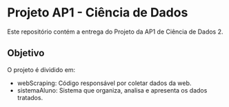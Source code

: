 # Projeto AP1 - Ciência de Dados

Este repositório contém a entrega do Projeto da AP1 de Ciência de Dados 2.


## Objetivo

O projeto é dividido em:

- webScraping: Código responsável por coletar dados da web.
- sistemaAluno: Sistema que organiza, analisa e apresenta os dados tratados.

